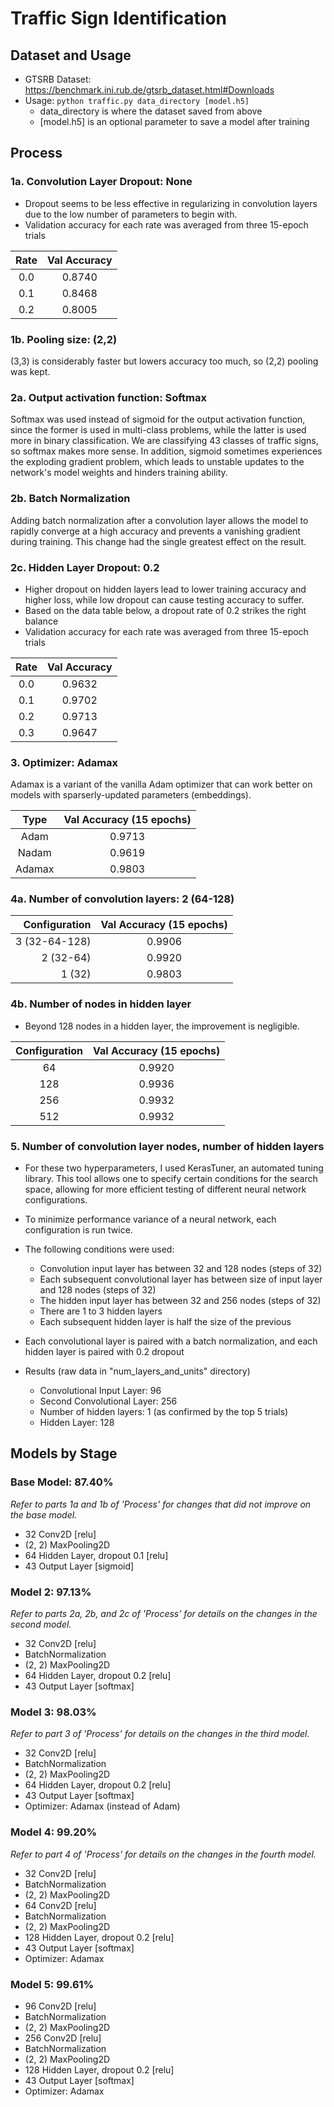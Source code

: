 # Traffic Sign Identification

## Dataset and Usage

- GTSRB Dataset: https://benchmark.ini.rub.de/gtsrb_dataset.html#Downloads
- Usage: `python traffic.py data_directory [model.h5]`
  - data_directory is where the dataset saved from above
  - [model.h5] is an optional parameter to save a model after training

## Process

### 1a. Convolution Layer Dropout: None
 - Dropout seems to be less effective in regularizing in convolution layers due to the low number of parameters to begin with.
 - Validation accuracy for each rate was averaged from three 15-epoch trials

| Rate        | Val Accuracy |
| :---:       | :----:       |
| 0.0         | 0.8740       |
| 0.1         | 0.8468       |
| 0.2         | 0.8005       |

### 1b. Pooling size: (2,2)
(3,3) is considerably faster but lowers accuracy too much, so (2,2) pooling was kept.

### 2a. Output activation function: Softmax
Softmax was used instead of sigmoid for the output activation function, since the former is used in multi-class problems, while the latter is used more in binary classification. We are classifying 43 classes of traffic signs, so softmax makes more sense. In addition, sigmoid sometimes experiences the exploding gradient problem, which leads to unstable updates to the network's model weights and hinders training ability.

### 2b. Batch Normalization
Adding batch normalization after a convolution layer allows the model to rapidly converge at a high accuracy and prevents a vanishing gradient during training. This change had the single greatest effect on the result. 

### 2c. Hidden Layer Dropout: 0.2
 - Higher dropout on hidden layers lead to lower training accuracy and higher loss, while low dropout can cause testing accuracy to suffer.
 - Based on the data table below, a dropout rate of 0.2 strikes the right balance
 - Validation accuracy for each rate was averaged from three 15-epoch trials

| Rate        | Val Accuracy |
| :---:       | :----:       |
| 0.0         | 0.9632       |
| 0.1         | 0.9702       |
| 0.2         | 0.9713       |
| 0.3         | 0.9647       |

### 3. Optimizer: Adamax

Adamax is a variant of the vanilla Adam optimizer that can work better on models with sparserly-updated parameters (embeddings).

| Type   | Val Accuracy (15 epochs)  |
| :---:  | :----:                    |
| Adam   | 0.9713                    |
| Nadam  | 0.9619                    |
| Adamax | 0.9803                    |

### 4a. Number of convolution layers: 2 (64-128)
| Configuration    | Val Accuracy (15 epochs) |
| ---:             | :----:                   |
| 3 (32-64-128)    | 0.9906                   |
| 2 (32-64)        | 0.9920                   |
| 1 (32)           | 0.9803                   |

### 4b. Number of nodes in hidden layer
 - Beyond 128 nodes in a hidden layer, the improvement is negligible.

| Configuration    | Val Accuracy (15 epochs) |
| :---:             | :----:                   |
| 64               | 0.9920                   |
| 128              | 0.9936                   |
| 256              | 0.9932                   |
| 512              | 0.9932                   |

### 5. Number of convolution layer nodes, number of hidden layers
- For these two hyperparameters, I used KerasTuner, an automated tuning library. This tool allows one to specify certain conditions for the search space, allowing for more efficient testing of different neural network configurations. 
- To minimize performance variance of a neural network, each configuration is run twice.
- The following conditions were used:
  - Convolution input layer has between 32 and 128 nodes (steps of 32)
  - Each subsequent convolutional layer has between size of input layer and 128 nodes (steps of 32)
  - The hidden input layer has between 32 and 256 nodes (steps of 32)
  - There are 1 to 3 hidden layers
  - Each subsequent hidden layer is half the size of the previous
- Each convolutional layer is paired with a batch normalization, and each hidden layer is paired with 0.2 dropout

- Results (raw data in "num_layers_and_units" directory)
  - Convolutional Input Layer: 96
  - Second Convolutional Layer: 256
  - Number of hidden layers: 1 (as confirmed by the top 5 trials)
  - Hidden Layer: 128

## Models by Stage

### Base Model: 87.40%
*Refer to parts 1a and 1b of 'Process' for changes that did not improve on the base model.*
* 32 Conv2D [relu]
* (2, 2) MaxPooling2D
* 64 Hidden Layer, dropout 0.1 [relu]
* 43 Output Layer [sigmoid]

### Model 2: 97.13%
*Refer to parts 2a, 2b, and 2c of 'Process' for details on the changes in the second model.*
* 32 Conv2D [relu]
* BatchNormalization
* (2, 2) MaxPooling2D
* 64 Hidden Layer, dropout 0.2 [relu]
* 43 Output Layer [softmax]

### Model 3: 98.03%
*Refer to part 3 of 'Process' for details on the changes in the third model.*
* 32 Conv2D [relu]
* BatchNormalization
* (2, 2) MaxPooling2D
* 64 Hidden Layer, dropout 0.2 [relu]
* 43 Output Layer [softmax]
* Optimizer: Adamax (instead of Adam)

### Model 4: 99.20%
*Refer to part 4 of 'Process' for details on the changes in the fourth model.*
* 32 Conv2D [relu]
* BatchNormalization
* (2, 2) MaxPooling2D
* 64 Conv2D [relu]
* BatchNormalization
* (2, 2) MaxPooling2D
* 128 Hidden Layer, dropout 0.2 [relu]
* 43 Output Layer [softmax]
* Optimizer: Adamax

### Model 5: 99.61%
* 96 Conv2D [relu]
* BatchNormalization
* (2, 2) MaxPooling2D
* 256 Conv2D [relu]
* BatchNormalization
* (2, 2) MaxPooling2D
* 128 Hidden Layer, dropout 0.2 [relu]
* 43 Output Layer [softmax]
* Optimizer: Adamax
